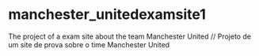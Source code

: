 # manchester_unitedexamsite1
The project of a exam site about the team Manchester United // Projeto de um site de prova sobre o time Manchester United
